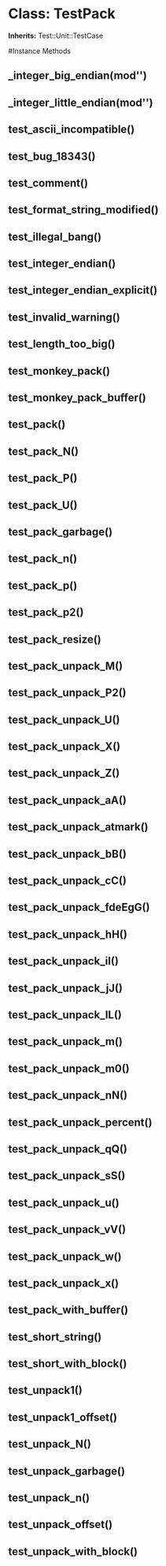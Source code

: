 # Class: TestPack
**Inherits:** Test::Unit::TestCase
    




#Instance Methods
## _integer_big_endian(mod'') [](#method-i-_integer_big_endian)

## _integer_little_endian(mod'') [](#method-i-_integer_little_endian)

## test_ascii_incompatible() [](#method-i-test_ascii_incompatible)

## test_bug_18343() [](#method-i-test_bug_18343)

## test_comment() [](#method-i-test_comment)

## test_format_string_modified() [](#method-i-test_format_string_modified)

## test_illegal_bang() [](#method-i-test_illegal_bang)

## test_integer_endian() [](#method-i-test_integer_endian)

## test_integer_endian_explicit() [](#method-i-test_integer_endian_explicit)

## test_invalid_warning() [](#method-i-test_invalid_warning)

## test_length_too_big() [](#method-i-test_length_too_big)

## test_monkey_pack() [](#method-i-test_monkey_pack)

## test_monkey_pack_buffer() [](#method-i-test_monkey_pack_buffer)

## test_pack() [](#method-i-test_pack)

## test_pack_N() [](#method-i-test_pack_N)

## test_pack_P() [](#method-i-test_pack_P)

## test_pack_U() [](#method-i-test_pack_U)

## test_pack_garbage() [](#method-i-test_pack_garbage)

## test_pack_n() [](#method-i-test_pack_n)

## test_pack_p() [](#method-i-test_pack_p)

## test_pack_p2() [](#method-i-test_pack_p2)

## test_pack_resize() [](#method-i-test_pack_resize)

## test_pack_unpack_M() [](#method-i-test_pack_unpack_M)

## test_pack_unpack_P2() [](#method-i-test_pack_unpack_P2)

## test_pack_unpack_U() [](#method-i-test_pack_unpack_U)

## test_pack_unpack_X() [](#method-i-test_pack_unpack_X)

## test_pack_unpack_Z() [](#method-i-test_pack_unpack_Z)

## test_pack_unpack_aA() [](#method-i-test_pack_unpack_aA)

## test_pack_unpack_atmark() [](#method-i-test_pack_unpack_atmark)

## test_pack_unpack_bB() [](#method-i-test_pack_unpack_bB)

## test_pack_unpack_cC() [](#method-i-test_pack_unpack_cC)

## test_pack_unpack_fdeEgG() [](#method-i-test_pack_unpack_fdeEgG)

## test_pack_unpack_hH() [](#method-i-test_pack_unpack_hH)

## test_pack_unpack_iI() [](#method-i-test_pack_unpack_iI)

## test_pack_unpack_jJ() [](#method-i-test_pack_unpack_jJ)

## test_pack_unpack_lL() [](#method-i-test_pack_unpack_lL)

## test_pack_unpack_m() [](#method-i-test_pack_unpack_m)

## test_pack_unpack_m0() [](#method-i-test_pack_unpack_m0)

## test_pack_unpack_nN() [](#method-i-test_pack_unpack_nN)

## test_pack_unpack_percent() [](#method-i-test_pack_unpack_percent)

## test_pack_unpack_qQ() [](#method-i-test_pack_unpack_qQ)

## test_pack_unpack_sS() [](#method-i-test_pack_unpack_sS)

## test_pack_unpack_u() [](#method-i-test_pack_unpack_u)

## test_pack_unpack_vV() [](#method-i-test_pack_unpack_vV)

## test_pack_unpack_w() [](#method-i-test_pack_unpack_w)

## test_pack_unpack_x() [](#method-i-test_pack_unpack_x)

## test_pack_with_buffer() [](#method-i-test_pack_with_buffer)

## test_short_string() [](#method-i-test_short_string)

## test_short_with_block() [](#method-i-test_short_with_block)

## test_unpack1() [](#method-i-test_unpack1)

## test_unpack1_offset() [](#method-i-test_unpack1_offset)

## test_unpack_N() [](#method-i-test_unpack_N)

## test_unpack_garbage() [](#method-i-test_unpack_garbage)

## test_unpack_n() [](#method-i-test_unpack_n)

## test_unpack_offset() [](#method-i-test_unpack_offset)

## test_unpack_with_block() [](#method-i-test_unpack_with_block)

